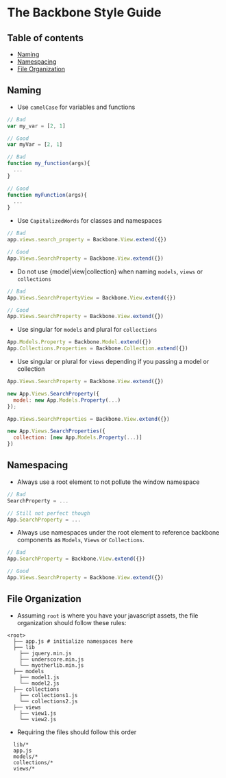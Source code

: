 The Backbone Style Guide
====================

## Table of contents
* [Naming](#naming)
* [Namespacing](#namespacing)
* [File Organization](#file-organization)


## Naming

* Use `camelCase` for variables and functions

```javascript
// Bad
var my_var = [2, 1]

// Good
var myVar = [2, 1]
```

```javascript
// Bad
function my_function(args){
  ...
}

// Good
function myFunction(args){
  ...
}
```

* Use `CapitalizedWords` for classes and namespaces

```javascript
// Bad
app.views.search_property = Backbone.View.extend({})

// Good
App.Views.SearchProperty = Backbone.View.extend({})
```

* Do not use {model|view|collection} when naming `models`, `views` or `collections`

```javascript
// Bad
App.Views.SearchPropertyView = Backbone.View.extend({})

// Good
App.Views.SearchProperty = Backbone.View.extend({})
```

* Use singular for `models` and plural for `collections`

```javascript
App.Models.Property = Backbone.Model.extend({})
App.Collections.Properties = Backbone.Collection.extend({})
```

* Use singular or plural for `views` depending if you passing a model or collection

```javascript
App.Views.SearchProperty = Backbone.View.extend({})

new App.Views.SearchProperty({
  model: new App.Models.Property(...)
});

App.Views.SearchProperties = Backbone.View.extend({})

new App.Views.SearchProperties({
  collection: [new App.Models.Property(...)]
})
```

## Namespacing

* Always use a root element to not pollute the window namespace

```javascript
// Bad
SearchProperty = ...

// Still not perfect though
App.SearchProperty = ...
```

* Always use namespaces under the root element to reference backbone components as `Models`, `Views` or `Collections`.

```javascript
// Bad
App.SearchProperty = Backbone.View.extend({})

// Good
App.Views.SearchProperty = Backbone.View.extend({})
```


## File Organization

* Assuming `root` is where you have your javascript assets, the file organization should follow these rules:

```
<root>
  ├── app.js # initialize namespaces here
  ├── lib
    ├── jquery.min.js
    ├── underscore.min.js
    └── myotherlib.min.js
  ├── models
    ├── model1.js
    └── model2.js
  ├── collections
    ├── collections1.js
    └── collections2.js
  ├── views
    ├── view1.js
    └── view2.js
```

* Requiring the files should follow this order

```
  lib/*  
  app.js  
  models/*  
  collections/*  
  views/*  
```
